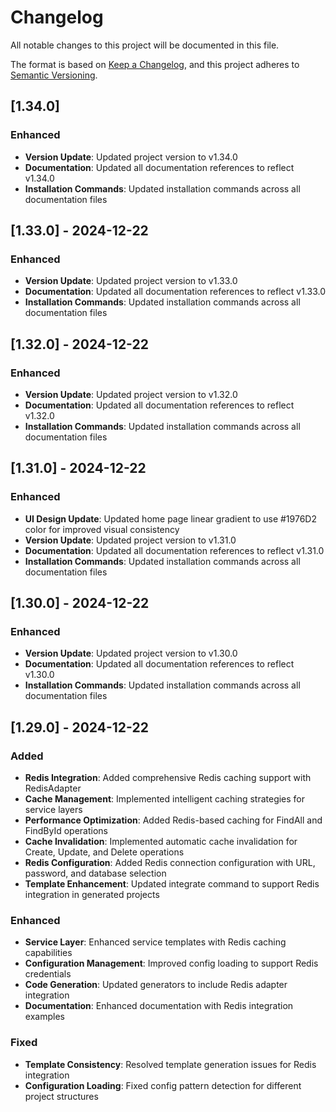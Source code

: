 # Changelog

All notable changes to this project will be documented in this file.

The format is based on [Keep a Changelog](https://keepachangelog.com/en/1.0.0/),
and this project adheres to [Semantic Versioning](https://semver.org/spec/v2.0.0.html).

## [1.34.0]

### Enhanced

- **Version Update**: Updated project version to v1.34.0
- **Documentation**: Updated all documentation references to reflect v1.34.0
- **Installation Commands**: Updated installation commands across all documentation files

## [1.33.0] - 2024-12-22

### Enhanced

- **Version Update**: Updated project version to v1.33.0
- **Documentation**: Updated all documentation references to reflect v1.33.0
- **Installation Commands**: Updated installation commands across all documentation files

## [1.32.0] - 2024-12-22

### Enhanced

- **Version Update**: Updated project version to v1.32.0
- **Documentation**: Updated all documentation references to reflect v1.32.0
- **Installation Commands**: Updated installation commands across all documentation files

## [1.31.0] - 2024-12-22

### Enhanced

- **UI Design Update**: Updated home page linear gradient to use #1976D2 color for improved visual consistency
- **Version Update**: Updated project version to v1.31.0
- **Documentation**: Updated all documentation references to reflect v1.31.0
- **Installation Commands**: Updated installation commands across all documentation files

## [1.30.0] - 2024-12-22

### Enhanced

- **Version Update**: Updated project version to v1.30.0
- **Documentation**: Updated all documentation references to reflect v1.30.0
- **Installation Commands**: Updated installation commands across all documentation files

## [1.29.0] - 2024-12-22

### Added

- **Redis Integration**: Added comprehensive Redis caching support with RedisAdapter
- **Cache Management**: Implemented intelligent caching strategies for service layers
- **Performance Optimization**: Added Redis-based caching for FindAll and FindById operations
- **Cache Invalidation**: Implemented automatic cache invalidation for Create, Update, and Delete operations
- **Redis Configuration**: Added Redis connection configuration with URL, password, and database selection
- **Template Enhancement**: Updated integrate command to support Redis integration in generated projects

### Enhanced

- **Service Layer**: Enhanced service templates with Redis caching capabilities
- **Configuration Management**: Improved config loading to support Redis credentials
- **Code Generation**: Updated generators to include Redis adapter integration
- **Documentation**: Enhanced documentation with Redis integration examples

### Fixed

- **Template Consistency**: Resolved template generation issues for Redis integration
- **Configuration Loading**: Fixed config pattern detection for different project structures